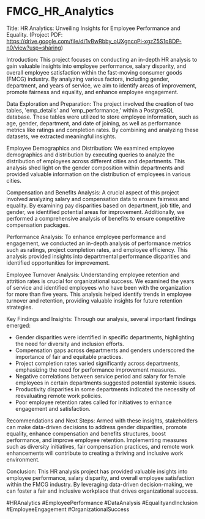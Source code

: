 # FMCG_HR_Analytics
Title: HR Analytics: Unveiling Insights for Employee Performance and Equality.
(Project PDF: https://drive.google.com/file/d/1vBwRbby_oUXgncqPi-xgzZ5S1pBDP-n0/view?usp=sharing)


Introduction:
This project focuses on conducting an in-depth HR analysis to gain valuable insights into employee performance, salary disparity, and overall employee satisfaction within the fast-moving consumer goods (FMCG) industry. By analyzing various factors, including gender, department, and years of service, we aim to identify areas of improvement, promote fairness and equality, and enhance employee engagement.

Data Exploration and Preparation:
The project involved the creation of two tables, 'emp_details' and 'emp_performance,' within a PostgreSQL database. These tables were utilized to store employee information, such as age, gender, department, and date of joining, as well as performance metrics like ratings and completion rates. By combining and analyzing these datasets, we extracted meaningful insights.

Employee Demographics and Distribution:
We examined employee demographics and distribution by executing queries to analyze the distribution of employees across different cities and departments. This analysis shed light on the gender composition within departments and provided valuable information on the distribution of employees in various cities.

Compensation and Benefits Analysis:
A crucial aspect of this project involved analyzing salary and compensation data to ensure fairness and equality. By examining pay disparities based on department, job title, and gender, we identified potential areas for improvement. Additionally, we performed a comprehensive analysis of benefits to ensure competitive compensation packages.

Performance Analysis:
To enhance employee performance and engagement, we conducted an in-depth analysis of performance metrics such as ratings, project completion rates, and employee efficiency. This analysis provided insights into departmental performance disparities and identified opportunities for improvement.

Employee Turnover Analysis:
Understanding employee retention and attrition rates is crucial for organizational success. We examined the years of service and identified employees who have been with the organization for more than five years. This analysis helped identify trends in employee turnover and retention, providing valuable insights for future retention strategies.

Key Findings and Insights:
Through our analysis, several important findings emerged:
- Gender disparities were identified in specific departments, highlighting the need for diversity and inclusion efforts.
- Compensation gaps across departments and genders underscored the importance of fair and equitable practices.
- Project completion rates varied significantly across departments, emphasizing the need for performance improvement measures.
- Negative correlations between service period and salary for female employees in certain departments suggested potential systemic issues.
- Productivity disparities in some departments indicated the necessity of reevaluating remote work policies.
- Poor employee retention rates called for initiatives to enhance engagement and satisfaction.

Recommendations and Next Steps:
Armed with these insights, stakeholders can make data-driven decisions to address gender disparities, promote equality, enhance compensation and benefits structures, boost performance, and improve employee retention. Implementing measures such as diversity initiatives, fair compensation practices, and remote work enhancements will contribute to creating a thriving and inclusive work environment.

Conclusion:
This HR analysis project has provided valuable insights into employee performance, salary disparity, and overall employee satisfaction within the FMCG industry. By leveraging data-driven decision-making, we can foster a fair and inclusive workplace that drives organizational success.

#HRAnalytics #EmployeePerformance #DataAnalysis #EqualityandInclusion #EmployeeEngagement #OrganizationalSuccess
